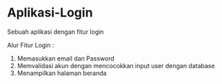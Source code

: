 # Aplikasi-Login
Sebuah aplikasi dengan fitur login

Alur Fitur Login :
1. Memasukkan email dan Password
2. Memvalidasi akun dengan mencocokkan input user dengan database
3. Menampilkan halaman beranda
